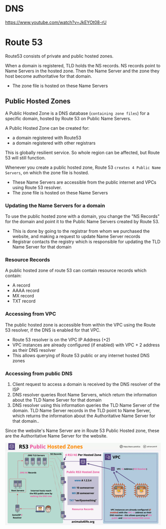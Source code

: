 # DNS

https://www.youtube.com/watch?v=JkEYOt08-rU

# Route 53

Route53 consists of private and public hosted zones.

When a domain is registered, TLD holds the NS records. NS records point to Name Servers in the hosted zone. Then the Name Server and the zone they host become authoritative for that domain.

- The zone file is hosted on these Name Servers

## Public Hosted Zones

A Public Hosted Zone is a DNS database (`containing zone files`) for a specific domain, hosted by Route 53 on Public Name Servers.

A Public Hosted Zone can be created for:

- a domain registered with Route53
- a domain registered with other registrars

This is globally resilient service. So whole region can be affected, but Route 53 will still function.

Whenever you create a public hosted zone, Route 53 `creates 4 Public Name Servers`, on which the zone file is hosted.

- These Name Servers are accessible from the public internet and VPCs using Route 53 resolver.
- The zone file is hosted on these Name Servers

### Updating the Name Servers for a domain

To use the public hosted zone with a domain, you change the "NS Records" for the domain and point it to the Public Name Servers created by Route 53.

- This is done by going to the registrar from whom we purchased the website, and making a request to update Name Server records
- Registrar contacts the registry which is responsible for updating the TLD Name Server for that domain

### Resource Records

A public hosted zone of route 53 can contain resource records which contain:

- A record
- AAAA record
- MX record
- TXT record

### Accessing from VPC

The public hosted zone is accessible from within the VPC using the Route 53 resolver, if the DNS is enabled for that VPC.

- Route 53 resolver is on the VPC IP Address (+2)
- VPC instances are already configured (if enabled) with VPC + 2 address as their DNS resolver
- This allows querying of Route 53 public or any internet hosted DNS zones

### Accessing from public DNS

1. Client request to access a domain is received by the DNS resolver of the ISP
2. DNS resolver queries Root Name Servers, which return the information about the TLD Name Server for that domain
3. DNS resolver using this information queries the TLD Name Server of the domain. TLD Name Server records in the TLD point to Name Server, which returns the information about the Authoritative Name Server for that domain..

Since the website's Name Server are in Route 53 Public Hosted zone, these are the Authoritative Name Server for the website.

![img](./imgs/route53/R53PublicZones.webp)
